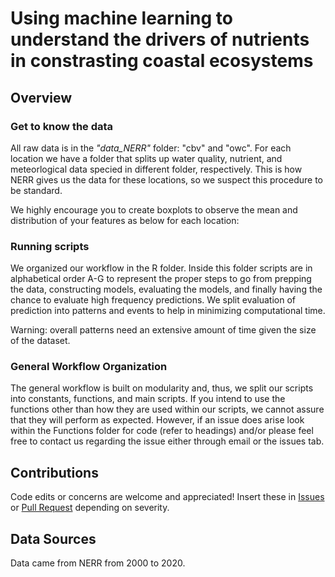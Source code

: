 # Using machine learning to understand the drivers of nutrients in constrasting coastal ecosystems

## Overview

### Get to know the data

All raw data is in the _"data_NERR"_ folder: "cbv" and "owc". For each location we have a folder that splits up water quality, nutrient, and meteorlogical data specied in different folder, respectively. This is how NERR gives us the data for these locations, so we suspect this procedure to be standard.

We highly encourage you to create boxplots to observe the mean and distribution of your features as below for each location:

### Running scripts

We organized our workflow in the R folder. Inside this folder scripts are in alphabetical order A-G to represent the proper steps to go from prepping the data, constructing models, evaluating the models, and finally having the chance to evaluate high frequency predictions. We split evaluation of prediction into patterns and events to help in minimizing computational time.

Warning: overall patterns need an extensive amount of time given the size of the dataset.

### General Workflow Organization

The general workflow is built on modularity and, thus, we split our scripts into constants, functions, and main scripts. If you intend to use the functions other than how they are used within our scripts, we cannot assure that they will perform as expected. However, if an issue does arise look within the Functions folder for code (refer to headings) and/or please feel free to contact us regarding the issue either through email or the issues tab.

## Contributions

Code edits or concerns are welcome and appreciated! Insert these in [Issues](https://github.com/COMPASS-DOE/bgc_synthesis/issues) or [Pull Request](https://github.com/COMPASS-DOE/bgc_synthesis/projects) depending on severity.

## Data Sources

Data came from NERR from 2000 to 2020.
